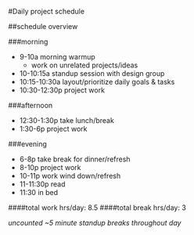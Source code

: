 #Daily project schedule

##schedule overview

###morning
- 9-10a morning warmup
    + work on unrelated projects/ideas
- 10-10:15a standup session with design group
- 10:15-10:30a layout/prioritize daily goals & tasks
- 10:30-12:30p project work

###afternoon
- 12:30-1:30p take lunch/break
- 1:30-6p project work

###evening
- 6-8p take break for dinner/refresh
- 8-10p project work
- 10-11p work wind down/refresh
- 11-11:30p read
- 11:30 in bed

####total work hrs/day: 8.5
####total break hrs/day: 3

*uncounted ~5 minute standup breaks throughout day*